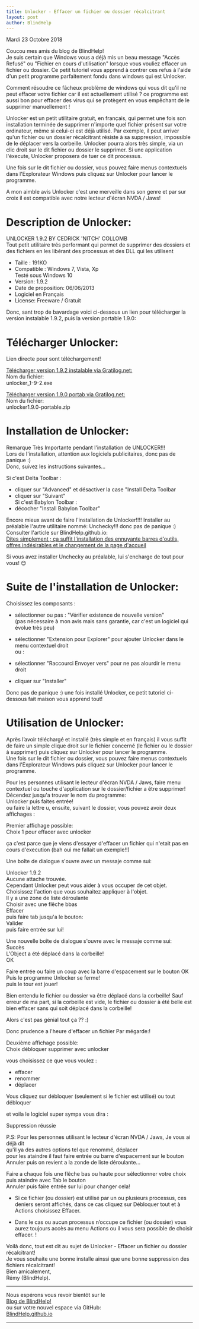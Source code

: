 ```yaml
---
title: Unlocker - Effacer un fichier ou dossier récalcitrant
layout: post
author: BlindHelp
---
```


<footer>Mardi 23 Octobre 2018</footer>


Coucou mes amis du blog de BlindHelp!               
Je suis certain que Windows vous a déjà mis un beau message "Accès Refusé" ou "Fichier en cours d'utilisation" lorsque vous vouliez effacer un fichier ou dossier. Ce petit tutoriel vous apprend à contrer ces refus à l'aide d'un petit programme parfaitement fondu dans windows qui est Unlocker.              

Comment résoudre ce fâcheux problème de windows qui vous dit qu'il ne peut effacer votre fichier car il est actuellement utilisé ? ce programme est aussi bon pour effacer des virus qui se protègent en vous empêchant de le supprimer manuellement !    

Unlocker  est un petit utilitaire gratuit, en français, qui permet une fois son installation terminée de supprimer n'importe quel fichier présent sur votre ordinateur,
même si celui-ci est déjà utilisé. 
Par exemple, il peut arriver qu'un fichier ou un dossier récalcitrant résiste à sa suppression, impossible de le déplacer vers la corbeille.
Unlocker pourra alors très simple, via un clic droit sur le dit fichier ou dossier le supprimer. Si une application l'éxecute, Unlocker proposera de tuer ce dit processus.

Une fois sur le dit fichier ou dossier, vous pouvez faire menus contextuels dans l'Explorateur Windows puis cliquez sur Unlocker pour lancer le programme.

A mon aimble avis Unlocker c'est une merveille dans son genre  et par sur croix il est compatible avec notre lecteur d'écran NVDA / Jaws!

# Description de Unlocker:
UNLOCKER 1.9.2 BY CEDRICK 'NITCH' COLLOMB               
Tout petit utilitaire trés performant qui permet de supprimer des dossiers et des fichiers en les libérant des processus et des DLL qui les utilisent        

* Taille : 191KO             
* Compatible : Windows 7, Vista, Xp               
Testé sous Windows 10                   
* Version: 1.9.2        
* Date de proposition: 06/06/2013               
* Logiciel en Français               
* License: Freeware / Gratuit       

Donc, sant trop de bavardage voici ci-dessous un lien pour télécharger la version  instalable 1.9.2, puis la version portable 1.9.0:

# Télécharger Unlocker:
 
Lien directe pour sont téléchargement!            

[Télécharger version 1.9.2 instalable via Gratilog.net:](http://www.gratilog.net/francais/fichiers/unlocker_1-9-2.exe)                   
Nom du fichier:       
unlocker_1-9-2.exe            

[Télécharger version 1.9.0 portab via Gratilog.net:](http://www.gratilog.net/francais/fichiers/unlocker1.9.0-portable.zip)                   
Nom du fichier:      
unlocker1.9.0-portable.zip             

# Installation de Unlocker:
Remarque Très Importante pendant l'installation de UNLOCKER!!!        
Lors de l'installation, attention aux logiciels publicitaires, donc pas de panique :)         
Donc, suivez les instructions suivantes...      

Si c'est Delta Toolbar :       
- cliquer sur "Advanced" et désactiver la case "Install Delta Toolbar             
- cliquer sur "Suivant"            
Si c'est Babylon Toolbar :          
- décocher "Install Babylon Toolbar"            

Encore mieux avant de faire l'installation de Unlocker!!!! Installer au préalable l'autre utilitaire nommé: Unchecky!!! donc pas de panique :)           
Consulter l'article sur BlindHelp.github.io:         
<a target="_blank" href="https://blindhelp.github.io/Dites-simplement-;-%C3%A7a-suffit-l'installation-des-ennuyante-barres-d'outils,-offres-ind%C3%A9sirables-et-le-changement-de-la-page-d'accueil/">Dites simplement ; ça suffit l'installation des ennuyante barres d'outils, offres indésirables et le changement de la page d'accueil</a>

Si vous avez installer Unchecky au préalable, lui s'encharge de tout pour vous! 😊        

# Suite de l'installation de Unlocker:
Choisissez les composants :        
- sélectionner ou pas : "Vérifier existence de nouvelle version"         
(pas nécessaire à mon avis mais sans garantie, car c'est un logiciel qui évolue très peu)         
- sélectionner "Extension pour Explorer" pour ajouter Unlocker dans le menu contextuel droit         
ou :      
- sélectionner "Raccourci Envoyer vers" pour ne pas alourdir le menu droit              

- cliquer sur "Installer"               

Donc pas de panique :) une fois installé Unlocker, ce petit tutoriel ci-dessous fait maison vous apprend tout!                   

# Utilisation de Unlocker:
Après l’avoir téléchargé et installé (très simple et en français) il vous suffit de faire un simple clique droit sur le fichier concerné (le fichier ou le dossier à supprimer) puis cliquez sur Unlocker pour lancer le programme.            
Une fois sur le dit fichier ou dossier, vous pouvez faire menus contextuels dans l'Explorateur Windows puis cliquez sur Unlocker pour lancer le programme.              

Pour les personnes utilisant le lecteur d'écran NVDA / Jaws, faire menu contextuel ou touche d'application sur le dossier/fichier a être supprimer!           
Décendez jusqu'a trouver le nom du programme:          
Unlocker puis faites entrée!                
ou faire la lettre u, ensuite, suivant le dossier, vous pouvez avoir deux affichages :           

Premier affichage possible:         
Choix 1 pour effacer avec unlocker

ça c'est parce que je viens d'essayer d'effacer un fichier qui n'etait pas en cours d'execution (bah oui me fallait un exemple!!)            

Une boîte de dialogue s'ouvre avec un messaje comme sui:                

Unlocker 1.9.2           
Aucune attache trouvée.              
Cependant Unlocker peut vous aider à vous occuper de cet objet.                 
Choisissez l'action que vous souhaitez appliquer à l'objet.            
Il y a une zone de liste déroulante           
Choisir avec une flêche bbas                
Effacer             
puis faire tab jusqu'a le bouton:                       
Valider             
puis faire entrée sur lui!              

Une nouvelle boîte de dialogue s'ouvre avec le messaje comme sui:                    
Succès             
L'Object a été déplacé dans la corbeille!                       
OK            

Faire entrée ou faire un coup avec la barre d'espacement sur le bouton OK                     
Puis le programme Unlocker se ferme!                   
puis le tour est jouer!                      

Bien entendu le fichier ou dossier  va être déplacé dans la corbeille! Sauf erreur de ma part, si  la corbeille est vide, le fichier ou dossier à été  belle est bien effacer sans qui soit déplacé dans la corbeille!                       

Alors c'est pas génial tout ça ?? :)              

Donc prudence a l'heure d'effacer un fichier Par mégarde:!             

Deuxième affichage possible:                  
Choix débloquer supprimer avec unlocker             

vous choisissez ce que vous voulez :

- effacer        
- renommer       
- déplacer        

Vous cliquez sur débloquer (seulement si le fichier est utilisé) ou tout débloquer

et voila le logiciel super sympa vous dira :                    

Suppression réussie              

P.S: Pour les personnes utilisant le lecteur d'écran NVDA / Jaws, Je vous ai déjà dit                 
qu'il ya des autres options tel que renommé, déplacer                  
pour les ataindre il faut faire entrée ou barre d'espacement sur le bouton Annuler puis on revient a la zonde de liste déroulante...                        

Faire  a chaque fois une flêche bas ou haute pour sélectionner votre choix puis ataindre avec Tab le bouton              
Annuler puis faire entrée sur lui pour changer cela!                         

- Si ce fichier (ou dossier) est utilisé par un ou plusieurs processus, ces deniers seront affichés, dans ce cas cliquez sur Débloquer tout et à Actions choisissez  Effacer.                 

-	Dans le cas ou aucun processus n’occupe ce fichier (ou dossier) vous aurez toujours accès au menu Actions ou il vous sera possible de choisir effacer. !                    

Voilà donc,  tout est dit au sujet de Unlocker - Effacer un fichier ou dossier récalcitrant!                
Je vous souhaite une bonne installe ainssi que une bonne  suppression des fichiers récalcitrant!         
Bien amicalement,              
Rémy (BlindHelp).

---

Nous espérons vous revoir bientôt sur le      
[Blog de BlindHelp!](http://blindhelp.blogspot.fr/)                    
ou sur  votre nouvel espace via GitHub:                     
[BlindHelp.github.io](https://blindhelp.github.io)                    

---